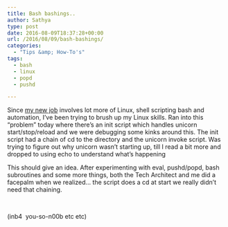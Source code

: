 ```yaml
---
title: Bash bashings..
author: Sathya
type: post
date: 2016-08-09T18:37:28+00:00
url: /2016/08/09/bash-bashings/
categories:
  - "Tips &amp; How-To's"
tags:
  - bash
  - linux
  - popd
  - pushd

---
```

Since <a href="https://sathyabh.at/2016/07/12/in-with-the-new-job/" target="_blank">my new job</a> involves lot more of Linux, shell scripting bash and automation, I&#8217;ve been trying to brush up my Linux skills. Ran into this &#8220;problem&#8221; today where there&#8217;s an init script which handles unicorn start/stop/reload and we were debugging some kinks around this. The init script had a chain of cd to the directory and the unicorn invoke script. Was trying to figure out why unicorn wasn&#8217;t starting up, till I read a bit more and dropped to using echo to understand what&#8217;s happening



This should give an idea. After experimenting with eval, pushd/popd, bash subroutines and some more things, both the Tech Architect and me did a facepalm when we realized&#8230; the script does a cd at start we really didn&#8217;t need that chaining.

&nbsp;

(inb4  you-so-n00b etc etc)
